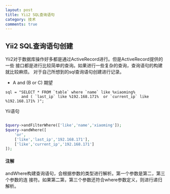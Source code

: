 ```yaml
---
layout: post
title: Yii2 SQL查询语句
category: 技术
comments: true
---
```



## Yii2 SQL查询语句创建
Yii2对于数据库操作好多都是通过ActiveRecord进行。但是ActiveRecord提供的一些
接口都是进行比较简单的查询。如果进行一些复杂的查询，查询语句的构建就比较麻烦。
对于自己所想到的sql查询语句创建进行记录。

*   A and (B or C)
期望

```
sql = "SELECT * FROM `table` where `name` like %xiaoming%
       and ( `last_ip` like %192.168.171%  or `current_ip` like %192.168.171% )";
```

Yii语句

```php

$query->andFilterWhere(['like','name','xiaoming']);
$query->andWhere([
    'or',
    ['like','last_ip','192.168.171'],
    ['like','current_ip','192.168.171']
]);

```
#### 注解
andWhere构建查询语句，会根据参数的类型进行解析。第一个参数是第二，第三个参数的连
接符。如果第二第，第三个参数还符合where参数定义，则进行递归解析。


